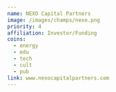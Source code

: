 ```yaml
---
name: NEXO Capital Partners
image: /images/champs/nexo.png
priority: 4
affiliation: Investor/Funding
coins:
  - energy
  - edu
  - tech
  - cult
  - pub
link: www.nexocapitalpartners.com
---
```

